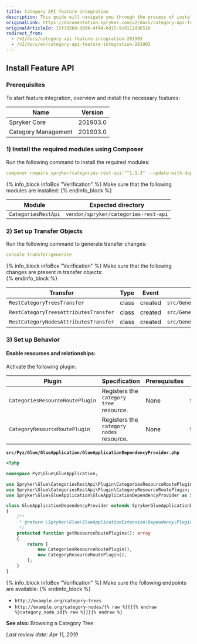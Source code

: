 ```yaml
---
title: Category API feature integration
description: This guide will navigate you through the process of installing and configuring the Category API feature in Spryker OS.
originalLink: https://documentation.spryker.com/v2/docs/category-api-feature-integration-201903
originalArticleId: 15f393b8-d90b-4f44-bd15-9c8112d8651b
redirect_from:
  - /v2/docs/category-api-feature-integration-201903
  - /v2/docs/en/category-api-feature-integration-201903
---
```


## Install Feature API
### Prerequisites
To start feature integration, overview and install the necessary features:

| Name |Version  |
| --- | --- |
| Spryker Core |201903.0  |
| Category Management |201903.0  |

### 1) Install the required modules using Composer

Run the following command to install the required modules:
```yaml
composer require spryker/categories-rest-api:"^1.1.3" --update-with-dependencies
```

{% info_block infoBox "Verification" %}
Make sure that the following modules are installed:
{% endinfo_block %}

| Module | Expected directory |
| --- | --- |
| `CategoriesRestApi` | `vendor/spryker/categories-rest-api` |

### 2) Set up Transfer Objects

Run the following command to generate transfer changes:
```yaml
console transfer:generate
```

{% info_block infoBox "Verification" %}
Make sure that the following changes are present in transfer objects:	
{% endinfo_block %}

| Transfer | Type | Event | Path |
| --- | --- | --- | --- |
| `RestCategoryTreesTransfer` | class | created | `src/Generated/Shared/Transfer/RestCategoryTreesTransfer` |
| `RestCategoryTreesAttributesTransfer` | class | created | `src/Generated/Shared/Transfer/RestCategoryTreesAttributesTransfer` |
| `RestCategoryNodesAttributesTransfer` | class | created | `src/Generated/Shared/Transfer/RestCategoryNodesAttributesTransfer` |

### 3) Set up Behavior
#### Enable resources and relationships:

Activate the following plugin:

| Plugin |Specification  | Prerequisites | Namespace |
| --- | --- | --- | --- |
| `CategoriesResourceRoutePlugin` | Registers the `category tree` resource.	 | None | `Spryker\Glue\CategoriesRestApi\Plugin` |
| `CategoryResourceRoutePlugin	` | Registers the `category nodes` resource. | None | `Spryker\Glue\CategoriesRestApi\Plugin` |

**`src/Pyz/Glue/GlueApplication/GlueApplicationDependencyProvider.php`**
```php
<?php

namespace Pyz\Glue\GlueApplication;

use Spryker\Glue\CategoriesRestApi\Plugin\CategoriesResourceRoutePlugin;
use Spryker\Glue\CategoriesRestApi\Plugin\CategoryResourceRoutePlugin;
use Spryker\Glue\GlueApplication\GlueApplicationDependencyProvider as SprykerGlueApplicationDependencyProvider;

class GlueApplicationDependencyProvider extends SprykerGlueApplicationDependencyProvider
{
    /**
     * @return \Spryker\Glue\GlueApplicationExtension\Dependency\Plugin\ResourceRoutePluginInterface[]
     */
    protected function getResourceRoutePlugins(): array
    {
        return [
            new CategoriesResourceRoutePlugin(),
            new CategoryResourceRoutePlugin(),
        ];
    }
}
```

{% info_block infoBox "Verification" %}
Make sure the following endpoints are available:
{% endinfo_block %}

* `http://example.org/category-trees`
* `http://example.org/category-nodes/{% raw %}{{{% endraw %}category_node_id{% raw %}}}{% endraw %}`

**See also:**
Browsing a Category Tree

_Last review date: Apr 11, 2019_
